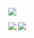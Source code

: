 ![](https://media.giphy.com/media/v1.Y2lkPTc5MGI3NjExaXk0MXloY3k4NzZyY3d3aXIxeTh2MWhjNG9yOTdpbXhnOTMxcDRqMSZlcD12MV9pbnRlcm5hbF9naWZfYnlfaWQmY3Q9Zw/jp0ORjkDm8tI9kxwSM/giphy.gif)

![](https://bloominglantanas.carrd.co/assets/images/gallery09/4d4526b8.png?v=db012d77) ‎ ‎‎ ‎ ‎ ‎ ‎ ‎ ‎  ‎![](https://64.media.tumblr.com/2cb46d3369186dcb550716f57fb69e70/227630b723dc1c1b-0d/s100x200/22a90e85ea86aaeaa63315e49b24e48d9730fad6.gifv)
